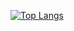 [![Top Langs](https://github-readme-stats.vercel.app/https://github.com/lpedrobr)](https://github.com/anuraghazra/github-readme-stats)
